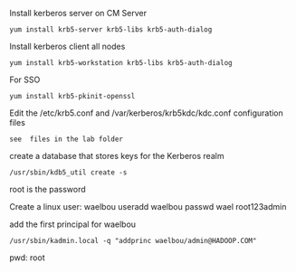 Install kerberos server on CM Server
 	
	yum install krb5-server krb5-libs krb5-auth-dialog

Install kerberos client all nodes 

	yum install krb5-workstation krb5-libs krb5-auth-dialog

For SSO

	yum install krb5-pkinit-openssl

Edit the /etc/krb5.conf and /var/kerberos/krb5kdc/kdc.conf configuration files

	see  files in the lab folder

create a database  that stores keys for the Kerberos realm

	/usr/sbin/kdb5_util create -s

root is the password

Create a linux user: waelbou
	useradd waelbou
	passwd wael
	root123admin

add the first principal for waelbou

	/usr/sbin/kadmin.local -q "addprinc waelbou/admin@HADOOP.COM"
pwd: root
